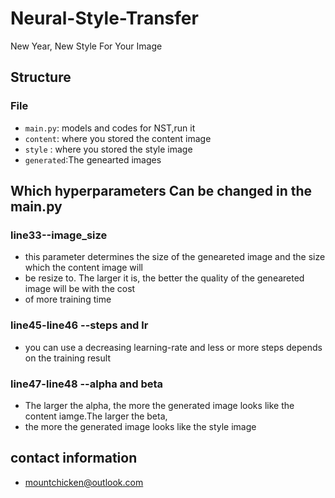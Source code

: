 # Neural-Style-Transfer
New Year, New Style For Your Image

## Structure
### File

- `main.py`: models and codes for NST,run it
- `content`: where you stored the content image
- `style`  : where you stored the style image
- `generated`:The genearted images



## Which hyperparameters Can be changed in the main.py

### line33--image_size
- this parameter determines the size of the geneareted image and the size which the content image will
- be resize to. The larger it is, the better the quality of the geneareted image will be with the cost
- of more training time

### line45-line46 --steps and lr
- you can use a decreasing learning-rate and less or more steps depends on the training result

### line47-line48 --alpha and beta
- The larger the alpha, the more the generated image looks like the content iamge.The larger the beta,
- the more the generated image looks like the style image

## contact information
- mountchicken@outlook.com
